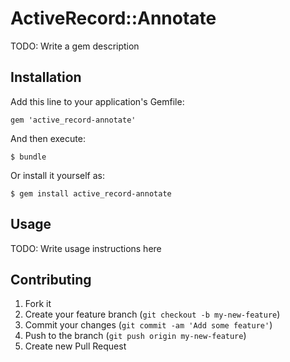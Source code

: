 # ActiveRecord::Annotate

TODO: Write a gem description

## Installation

Add this line to your application's Gemfile:

    gem 'active_record-annotate'

And then execute:

    $ bundle

Or install it yourself as:

    $ gem install active_record-annotate

## Usage

TODO: Write usage instructions here

## Contributing

1. Fork it
2. Create your feature branch (`git checkout -b my-new-feature`)
3. Commit your changes (`git commit -am 'Add some feature'`)
4. Push to the branch (`git push origin my-new-feature`)
5. Create new Pull Request
